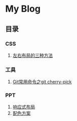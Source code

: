 My Blog
====

## 目录

### CSS

1. [左右布局的三种方法](https://github.com/songhailin/CSS-LeftSideMainContent)

### 工具

1. [Git常用命令之git cherry-pick](https://github.com/songhailin/blog/issues/1)

### PPT

1. [响应式布局](https://slides.com/hailinsong/137632)
2. [配色方案](http://slides.com/hailinsong/deck)
